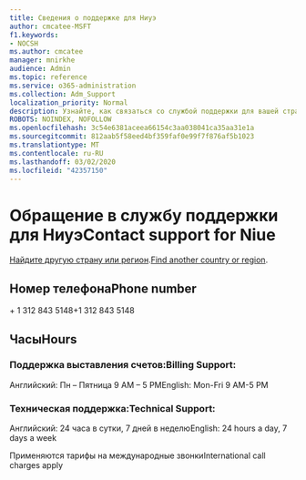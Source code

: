 ```yaml
---
title: Сведения о поддержке для Ниуэ
author: cmcatee-MSFT
f1.keywords:
- NOCSH
ms.author: cmcatee
manager: mnirkhe
audience: Admin
ms.topic: reference
ms.service: o365-administration
ms.collection: Adm_Support
localization_priority: Normal
description: Узнайте, как связаться со службой поддержки для вашей страны или региона.
ROBOTS: NOINDEX, NOFOLLOW
ms.openlocfilehash: 3c54e6381aceea66154c3aa038041ca35aa31e1a
ms.sourcegitcommit: 812aab5f58eed4bf359faf0e99f7f876af5b1023
ms.translationtype: MT
ms.contentlocale: ru-RU
ms.lasthandoff: 03/02/2020
ms.locfileid: "42357150"
---
```

# <a name="contact-support-for-niue"></a><span data-ttu-id="965df-103">Обращение в службу поддержки для Ниуэ</span><span class="sxs-lookup"><span data-stu-id="965df-103">Contact support for Niue</span></span>

<span data-ttu-id="965df-104">[Найдите другую страну или регион](../contact-support-for-business-products.md).</span><span class="sxs-lookup"><span data-stu-id="965df-104">[Find another country or region](../contact-support-for-business-products.md).</span></span>

## <a name="phone-number"></a><span data-ttu-id="965df-105">Номер телефона</span><span class="sxs-lookup"><span data-stu-id="965df-105">Phone number</span></span>
<span data-ttu-id="965df-106">+ 1 312 843 5148</span><span class="sxs-lookup"><span data-stu-id="965df-106">+1 312 843 5148</span></span>

## <a name="hours"></a><span data-ttu-id="965df-107">Часы</span><span class="sxs-lookup"><span data-stu-id="965df-107">Hours</span></span>
### <a name="billing-support"></a><span data-ttu-id="965df-108">Поддержка выставления счетов:</span><span class="sxs-lookup"><span data-stu-id="965df-108">Billing Support:</span></span>

<span data-ttu-id="965df-109">Английский: Пн – Пятница 9 AM – 5 PM</span><span class="sxs-lookup"><span data-stu-id="965df-109">English: Mon-Fri 9 AM-5 PM</span></span>

### <a name="technical-support"></a><span data-ttu-id="965df-110">Техническая поддержка:</span><span class="sxs-lookup"><span data-stu-id="965df-110">Technical Support:</span></span>

<span data-ttu-id="965df-111">Английский: 24 часа в сутки, 7 дней в неделю</span><span class="sxs-lookup"><span data-stu-id="965df-111">English: 24 hours a day, 7 days a week</span></span>

<span data-ttu-id="965df-112">Применяются тарифы на международные звонки</span><span class="sxs-lookup"><span data-stu-id="965df-112">International call charges apply</span></span>
